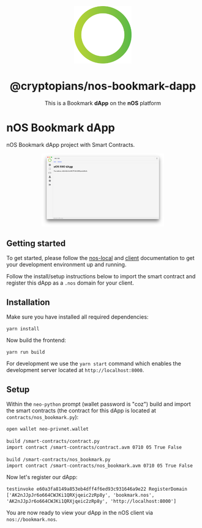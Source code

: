 <p align="center">
  <img src="./docs/images/logo.png" width="150px" height="auto" /> 
</p>

<h1 align="center">@cryptopians/nos-bookmark-dapp</h1>

<p align="center">
  This is a Bookmark <strong>dApp</strong> on the <strong>nOS</strong> platform
</p>

# nOS Bookmark dApp

nOS Bookmark dApp project with Smart Contracts.

<p align="center">
  <img src="./docs/images/screenshot.png" width="320px" height="auto" /> 
</p>

## Getting started

To get started, please follow the [nos-local](https://github.com/nos/nos-local)
and [client](https://github.com/nos/client) documentation to get your
development environment up and running.

Follow the install/setup instructions below to import the smart contract and register
this dApp as a `.nos` domain for your client.

## Installation

Make sure you have installed all required dependencies:

```
yarn install
```

Now build the frontend:

```
yarn run build
```

For development we use the `yarn start` command which enables the development
server located at `http://localhost:8000`.

## Setup

Within the `neo-python` prompt (wallet password is "coz") build and import the
smart contracts (the contract for this dApp is located at `contracts/nos_bookmark.py`):

```
open wallet neo-privnet.wallet

build /smart-contracts/contract.py
import contract /smart-contracts/contract.avm 0710 05 True False

build /smart-contracts/nos_bookmark.py
import contract /smart-contracts/nos_bookmark.avm 0710 05 True False
```

Now let's register our dApp:

```
testinvoke e60a3fa8149a853eb4dff4f6ed93c931646a9e22 RegisterDomain ['AK2nJJpJr6o664CWJKi1QRXjqeic2zRp8y', 'bookmark.nos', 'AK2nJJpJr6o664CWJKi1QRXjqeic2zRp8y', 'http://localhost:8000']
```

You are now ready to view your dApp in the nOS client via `nos://bookmark.nos`.
